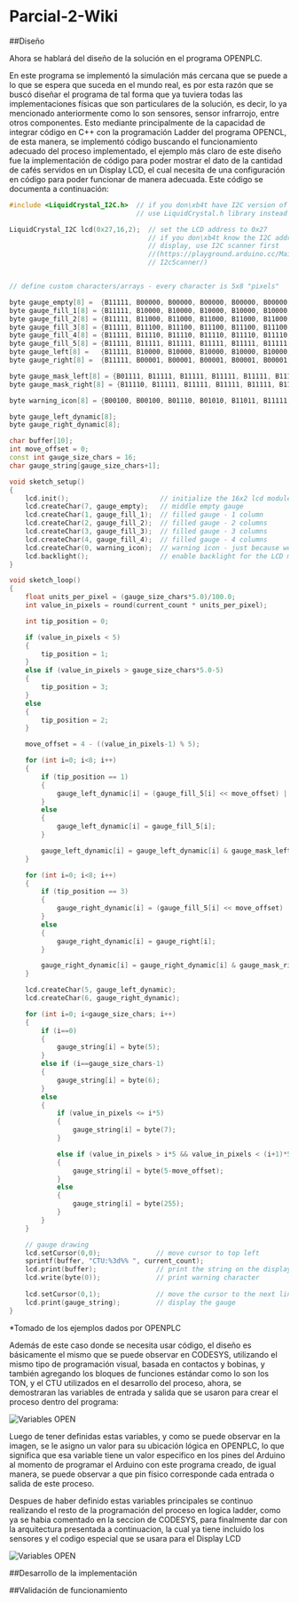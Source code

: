 # Parcial-2-Wiki

##Diseño


Ahora se hablará del diseño de la solución en el programa OPENPLC.

En este programa se implementó la simulación más cercana que se puede a lo que se espera que suceda en el mundo real, es por esta razón que se buscó diseñar el programa de tal forma que ya tuviera todas las implementaciones físicas que son particulares de la solución, es decir, lo ya mencionado anteriormente como lo son sensores, sensor infrarrojo, entre otros componentes. Esto mediante principalmente de la capacidad de integrar código en C++ con la programación Ladder del programa OPENCL, de esta manera, se implementó código buscando el funcionamiento adecuado del proceso implementado, el ejemplo más claro de este diseño fue la implementación de código para poder mostrar el dato de la cantidad de cafés servidos en un Display LCD, el cual necesita de una configuración en código para poder funcionar de manera adecuada. Este código se documenta a continuación:

```c++
#include <LiquidCrystal_I2C.h>  // if you don\xb4t have I2C version of the display,
                                // use LiquidCrystal.h library instead

LiquidCrystal_I2C lcd(0x27,16,2);  // set the LCD address to 0x27
                                   // if you don\xb4t know the I2C address of the 
                                   // display, use I2C scanner first 
                                   //(https://playground.arduino.cc/Main/
                                   // I2cScanner/)


// define custom characters/arrays - every character is 5x8 "pixels"

byte gauge_empty[8] =  {B11111, B00000, B00000, B00000, B00000, B00000, B00000, B11111};    // empty middle piece
byte gauge_fill_1[8] = {B11111, B10000, B10000, B10000, B10000, B10000, B10000, B11111};    // filled gauge - 1 column
byte gauge_fill_2[8] = {B11111, B11000, B11000, B11000, B11000, B11000, B11000, B11111};    // filled gauge - 2 columns
byte gauge_fill_3[8] = {B11111, B11100, B11100, B11100, B11100, B11100, B11100, B11111};    // filled gauge - 3 columns
byte gauge_fill_4[8] = {B11111, B11110, B11110, B11110, B11110, B11110, B11110, B11111};    // filled gauge - 4 columns
byte gauge_fill_5[8] = {B11111, B11111, B11111, B11111, B11111, B11111, B11111, B11111};    // filled gauge - 5 columns
byte gauge_left[8] =   {B11111, B10000, B10000, B10000, B10000, B10000, B10000, B11111};    // left part of gauge - empty
byte gauge_right[8] =  {B11111, B00001, B00001, B00001, B00001, B00001, B00001, B11111};    // right part of gauge - empty

byte gauge_mask_left[8] = {B01111, B11111, B11111, B11111, B11111, B11111, B11111, B01111};  // mask for rounded corners for leftmost character
byte gauge_mask_right[8] = {B11110, B11111, B11111, B11111, B11111, B11111, B11111, B11110}; // mask for rounded corners for rightmost character

byte warning_icon[8] = {B00100, B00100, B01110, B01010, B11011, B11111, B11011, B11111};     // warning icon - just because we still have one custom character left

byte gauge_left_dynamic[8];
byte gauge_right_dynamic[8];

char buffer[10];
int move_offset = 0;
const int gauge_size_chars = 16;
char gauge_string[gauge_size_chars+1];

void sketch_setup()
{
    lcd.init();                       // initialize the 16x2 lcd module
    lcd.createChar(7, gauge_empty);   // middle empty gauge
    lcd.createChar(1, gauge_fill_1);  // filled gauge - 1 column
    lcd.createChar(2, gauge_fill_2);  // filled gauge - 2 columns
    lcd.createChar(3, gauge_fill_3);  // filled gauge - 3 columns
    lcd.createChar(4, gauge_fill_4);  // filled gauge - 4 columns  
    lcd.createChar(0, warning_icon);  // warning icon - just because we can
    lcd.backlight();                  // enable backlight for the LCD module
}

void sketch_loop()
{
    float units_per_pixel = (gauge_size_chars*5.0)/100.0;
    int value_in_pixels = round(current_count * units_per_pixel);

    int tip_position = 0;

    if (value_in_pixels < 5) 
    {
        tip_position = 1;
    }
    else if (value_in_pixels > gauge_size_chars*5.0-5) 
    {
        tip_position = 3;
    }
    else 
    {
        tip_position = 2;
    }

    move_offset = 4 - ((value_in_pixels-1) % 5);

    for (int i=0; i<8; i++) 
    {
        if (tip_position == 1) 
        {
            gauge_left_dynamic[i] = (gauge_fill_5[i] << move_offset) | gauge_left[i];
        }
        else 
        {
            gauge_left_dynamic[i] = gauge_fill_5[i];
        }

        gauge_left_dynamic[i] = gauge_left_dynamic[i] & gauge_mask_left[i];
    }

    for (int i=0; i<8; i++) 
    {
        if (tip_position == 3) 
        {
            gauge_right_dynamic[i] = (gauge_fill_5[i] << move_offset) | gauge_right[i];
        }
        else 
        {
            gauge_right_dynamic[i] = gauge_right[i];
        }

        gauge_right_dynamic[i] = gauge_right_dynamic[i] & gauge_mask_right[i];
    }  

    lcd.createChar(5, gauge_left_dynamic);
    lcd.createChar(6, gauge_right_dynamic);

    for (int i=0; i<gauge_size_chars; i++) 
    {
        if (i==0) 
        {
            gauge_string[i] = byte(5);
        }
        else if (i==gauge_size_chars-1) 
        {
            gauge_string[i] = byte(6);
        }
        else 
        {
            if (value_in_pixels <= i*5) 
            {
                gauge_string[i] = byte(7);
            }

            else if (value_in_pixels > i*5 && value_in_pixels < (i+1)*5) 
            {
                gauge_string[i] = byte(5-move_offset);
            }
            else 
            {
                gauge_string[i] = byte(255);
            }
        }
    }    

    // gauge drawing
    lcd.setCursor(0,0);              // move cursor to top left
    sprintf(buffer, "CTU:%3d%% ", current_count);
    lcd.print(buffer);               // print the string on the display
    lcd.write(byte(0));              // print warning character  
  
    lcd.setCursor(0,1);              // move the cursor to the next line
    lcd.print(gauge_string);         // display the gauge
}
```
*Tomado de los ejemplos dados por OPENPLC

Además de este caso donde se necesita usar código, el diseño es básicamente el mismo que se puede observar en CODESYS, utilizando el mismo tipo de programación visual, basada en contactos y bobinas, y también agregando los bloques de funciones estándar como lo son los TON, y el CTU utilizados en el desarrollo del proceso, ahora, se demostraran las variables de entrada y salida que se usaron para crear el proceso dentro del programa:

![Variables OPEN](Imagenes_Videos/Distribucion_Ent_Sal_OPEn.png)

Luego de tener definidas estas variables, y como se puede observar en la imagen, se le asigno un valor para su ubicación lógica en OPENPLC, lo que significa que esa variable tiene un valor especifico en los pines del Arduino al momento de programar el Arduino con este programa creado, de igual manera, se puede observar a que pin físico corresponde cada entrada o salida de este proceso. 

Despues de haber definido estas variables principales se continuo realizando el resto de la programación del proceso en logica ladder, como ya se habia comentado en la seccion de CODESYS, para finalmente dar con la arquitectura presentada a continuacion, la cual ya tiene incluido los sensores y el codigo especial que se usara para el Display LCD

![Variables OPEN](Imagenes_Videos/Distribucion_Ent_Sal_OPEn.png)

##Desarrollo de la implementación

##Validación de funcionamiento
